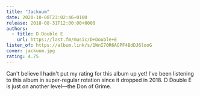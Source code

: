 ```yaml
---
title: "Jackuum"
date: 2020-10-08T23:02:46+0100
release: 2018-08-31T12:00:00+0000
authors:
  - title: D Double E
    url: https://last.fm/music/D+Double+E
listen_of: https://album.link/s/1WnI70R6AOPF4BdDJ6looG
cover: jackuum.jpg
rating: 4.75
---
```


Can't believe I hadn't put my rating for this album up yet! I've been listening to this album in super-regular rotation since it dropped in 2018. D Double E is just on another level—the Don of Grime.
